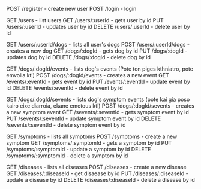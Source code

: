 POST   /register           - create new user
POST   /login              - login

GET    /users              - list users
GET    /users/:userId      - gets user by id
PUT    /users/:userId      - updates user by id
DELETE /users/:userId      - delete user by id

GET    /users/:userId/dogs - lists all user's dogs
POST   /users/:userId/dogs - creates a new dog
GET    /dogs/:dogId        - gets dog by id
PUT    /dogs/:dogId        - updates dog by id
DELETE /dogs/:dogId        - delete dog by id

GET    /dogs/:dogId/events - lists dog's events   (Pote ton piges kthniatro, pote emvolia ktl)
POST   /dogs/:dogId/events - creates a new event
GET    /events/:eventId    - gets event by id
PUT    /events/:eventId    - update event by id
DELETE /events/:eventId    - delete event by id

GET    /dogs/:dogId/sevents - lists dog's symptom events (pote kai gia poso kairo eixe diarroia,
                                                                ekane emetous ktl)
POST   /dogs/:dogId/sevents - creates a new symptom event
GET    /sevents/:seventId   - gets symptom event by id
PUT    /sevents/:seventId   - update symptom event by id
DELETE /sevents/:seventId   - delete symptom event by id

GET    /symptoms            - lists all symptoms
POST   /symptoms            - create a new symptom
GET    /symptoms/:symptomId - gets a symptom by id
PUT    /symptoms/:symptomId - update a symptom by id
DELETE /symptoms/:symptomId - delete a symptom by id

GET    /diseases            - lists all diseases
POST   /diseases            - create a new disease
GET    /diseases/:diseaseId - get disaease by id
PUT    /diseases/:diseaseId - update a disease by id
DELETE /diseases/:diseaseId - delete a disease by id